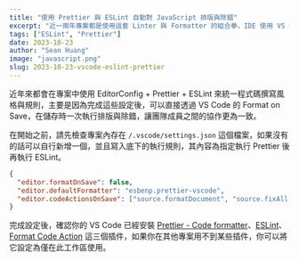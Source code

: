 ```yaml
---
title: "使用 Prettier 與 ESLint 自動對 JavaScript 排版與除錯"
excerpt: "近一兩年專案都是使用這套 Linter 與 Formatter 的組合拳，IDE 使用 VS Code 的話歡迎參考看看。"
tags: ["ESLint", "Prettier"]
date: 2023-10-23
author: "Sean Huang"
image: "javascript.png"
slug: 2023-10-23-vscode-eslint-prettier
---
```


近年來都會在專案中使用 EditorConfig + Prettier + ESLint 來統一程式碼撰寫風格與規則，主要是因為完成這些設定後，可以直接透過 VS Code 的 Format on Save，在儲存時一次執行排版與除錯，讓團隊成員之間的協作更為一致。

在開始之前，請先檢查專案內存在 `/.vscode/settings.json` 這個檔案，如果沒有的話可以自行新增一個，並且寫入底下的執行規則，其內容為指定執行 Prettier 後再執行 ESLint。

```json
{
  "editor.formatOnSave": false,
  "editor.defaultFormatter": "esbenp.prettier-vscode",
  "editor.codeActionsOnSave": ["source.formatDocument", "source.fixAll.eslint"]
}
```

完成設定後，確認你的 VS Code 已經安裝 [Prettier - Code formatter](https://marketplace.visualstudio.com/items?itemName=esbenp.prettier-vscode)、[ESLint](https://marketplace.visualstudio.com/items?itemName=dbaeumer.vscode-eslint)、[Format Code Action](https://marketplace.visualstudio.com/items?itemName=rohit-gohri.format-code-action) 這三個插件，如果你在其他專案用不到某些插件，你可以將它設定為僅在此工作區使用。
